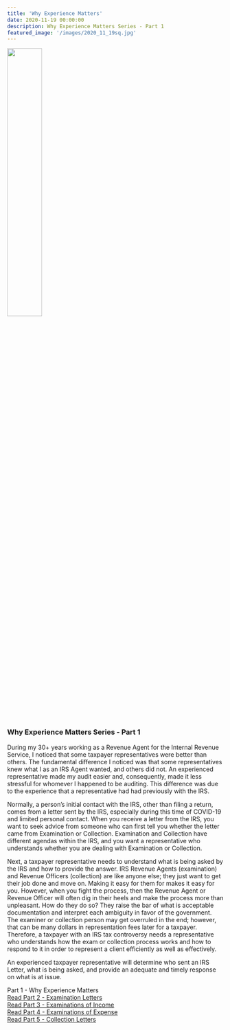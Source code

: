 ```yaml
---
title: 'Why Experience Matters'
date: 2020-11-19 00:00:00
description: Why Experience Matters Series - Part 1
featured_image: '/images/2020_11_19sq.jpg' 
---
```


<img src="{{ site.baseurl }}/images/2020_11_19sq.jpg" width="40%">

### Why Experience Matters Series - Part 1

During my 30+ years working as a Revenue Agent for the Internal Revenue Service, I noticed that some taxpayer representatives were better than others. The fundamental difference I noticed was that some representatives knew what I as an IRS Agent wanted, and others did not. An experienced representative made my audit easier and, consequently, made it less stressful for whomever I happened to be auditing. This difference was due to the experience that a representative had had previously with the IRS.

Normally, a person’s initial contact with the IRS, other than filing a return, comes from a letter sent by the IRS, especially during this time of COVID-19 and limited personal contact. When you receive a letter from the IRS, you want to seek advice from someone who can first tell you whether the letter came from Examination or Collection. Examination and Collection have different agendas within the IRS, and you want a representative who understands whether you are dealing with Examination or Collection.  

Next, a taxpayer representative needs to understand what is being asked by the IRS and how to provide the answer. IRS Revenue Agents (examination) and Revenue Officers (collection) are like anyone else; they just want to get their job done and move on.  Making it easy for them for makes it easy for you.  However, when you fight the process, then the Revenue Agent or Revenue Officer will often dig in their heels and make the process more than unpleasant.  How do they do so?  They raise the bar of what is acceptable documentation and interpret each ambiguity in favor of the government. The examiner or collection person may get overruled in the end; however, that can be many dollars in representation fees later for a taxpayer. Therefore, a taxpayer with an IRS tax controversy needs a representative who understands how the exam or collection process works and how to respond to it in order to represent a client efficiently as well as effectively.

An experienced taxpayer representative will determine who sent an IRS Letter, what is being asked, and provide an adequate and timely response on what is at issue.

Part 1 - Why Experience Matters <br />
[Read Part 2 - Examination Letters](http://www.forestmillercpa.com/resources/examinationletters) <br />
[Read Part 3 - Examinations of Income](http://www.forestmillercpa.com/resources/examinationsincome) <br />
[Read Part 4 - Examinations of Expense](http://www.forestmillercpa.com/resources/examinationexpense) <br />
[Read Part 5 - Collection Letters](http://www.forestmillercpa.com/resources/collectionletter) <br />





